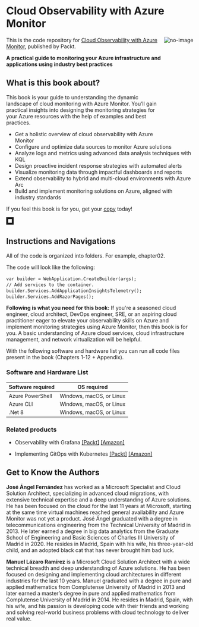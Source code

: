 # Cloud Observability with Azure Monitor

<a href="https://www.packtpub.com/en-us/product/cloud-observability-with-azure-monitor-9781835881194"><img src="https://content.packt.com/B22101/cover_image_small.jpg" alt="no-image" height="256px" align="right"></a>

This is the code repository for [Cloud Observability with Azure Monitor](https://www.packtpub.com/en-us/product/cloud-observability-with-azure-monitor-9781835881194), published by Packt.

**A practical guide to monitoring your Azure infrastructure and applications using industry best practices**

## What is this book about?
This book is your guide to understanding the dynamic landscape of cloud monitoring with Azure Monitor. You’ll gain practical insights into designing the monitoring strategies for your Azure resources with the help of examples and best practices.

* Get a holistic overview of cloud observability with Azure Monitor
* Configure and optimize data sources to monitor Azure solutions
* Analyze logs and metrics using advanced data analysis techniques with KQL
* Design proactive incident response strategies with automated alerts
* Visualize monitoring data through impactful dashboards and reports
* Extend observability to hybrid and multi-cloud environments with Azure Arc
* Build and implement monitoring solutions on Azure, aligned with industry standards

If you feel this book is for you, get your [copy](https://www.amazon.com/Cloud-Observability-Azure-Monitor-infrastructure/dp/B0DJ9447G1) today!

<a href="https://www.packtpub.com/?utm_source=github&utm_medium=banner&utm_campaign=GitHubBanner"><img src="https://raw.githubusercontent.com/PacktPublishing/GitHub/master/GitHub.png" 
alt="https://www.packtpub.com/" border="5" /></a>

## Instructions and Navigations
All of the code is organized into folders. For example, chapter02.

The code will look like the following:
```
var builder = WebApplication.CreateBuilder(args);
// Add services to the container.
builder.Services.AddApplicationInsightsTelemetry();
builder.Services.AddRazorPages();
```

**Following is what you need for this book:**
If you're a seasoned cloud engineer, cloud architect, DevOps engineer, SRE, or an aspiring cloud practitioner eager to elevate your observability skills on Azure and implement monitoring strategies using Azure Monitor, then this book is for you. A basic understanding of Azure cloud services, cloud infrastructure management, and network virtualization will be helpful.

With the following software and hardware list you can run all code files present in the book (Chapters 1-12 + Appendix).
### Software and Hardware List
| Software required | OS required |
| ------------------------------------ | ----------------------------------- |
| Azure PowerShell | Windows, macOS, or Linux |
| Azure CLI | Windows, macOS, or Linux |
| .Net 8 | Windows, macOS, or Linux |



### Related products
* Observability with Grafana [[Packt]](https://www.packtpub.com/en-US/product/observability-with-grafana-9781803248004) [[Amazon]](https://www.amazon.com/dp/1803248009)

* Implementing GitOps with Kubernetes [[Packt]](https://www.packtpub.com/en-us/product/implementing-gitops-with-kubernetes-9781835884225) [[Amazon]](https://www.amazon.com/Implementing-GitOps-Kubernetes-infrastructure-cloud-native/dp/B0D7PZ7171)

## Get to Know the Authors
**José Ángel Fernández**
has worked as a Microsoft Specialist and Cloud Solution Architect, specializing in advanced cloud migrations, with extensive technical expertise and a deep understanding of Azure solutions. He has been focused on the cloud for the last 11 years at Microsoft, starting at the same time virtual machines reached general availability and Azure Monitor was not yet a product.
José Ángel graduated with a degree in telecommunications engineering from the Technical University of Madrid in 2013. He later earned a degree in big data analytics from the Graduate School of Engineering and Basic Sciences of Charles III University of Madrid in 2020.
He resides in Madrid, Spain with his wife, his three-year-old child, and an adopted black cat that has never brought him bad luck.

**Manuel Lázaro Ramírez**
is a Microsoft Cloud Solution Architect with a wide technical breadth and deep understanding of Azure solutions. He has been focused on designing and implementing cloud architectures in different industries for the last 10 years.
Manuel graduated with a degree in pure and applied mathematics from Complutense University of Madrid in 2013 and later earned a master’s degree in pure and applied mathematics from Complutense University of Madrid in 2014.
He resides in Madrid, Spain, with his wife, and his passion is developing code with their friends and working and solving real-world business problems with cloud technology to deliver real value.
